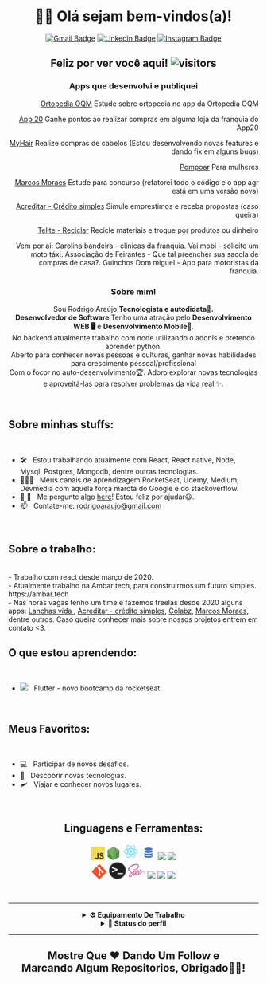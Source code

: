 <span align="center">

# 👋🏽 Olá sejam bem-vindos(a)!

[![Gmail Badge](https://img.shields.io/badge/Gmail-D14836?style=for-the-badge&logo=gmail&logoColor=white)](rodrigoaraujo@gmail.com)
[![Linkedin Badge](https://img.shields.io/badge/LinkedIn-0077B5?style=for-the-badge&logo=linkedin&logoColor=white)](https://www.linkedin.com/in/rodrigo-g-araujo/)
[![Instagram Badge](https://img.shields.io/badge/Instagram-E4405F?style=for-the-badge&logo=instagram&logoColor=white)](https://www.instagram.com/rodrigogomes_araujo/)
</span>

## Feliz por ver você aqui!  ![visitors](https://visitor-badge.glitch.me/badge?page_id=rodrigogaraujo)

### Apps que desenvolvi e publiquei
<p align="right">
 <a href="https://play.google.com/store/apps/details?id=com.apportopedia" target="_blank">Ortopedia OQM</a>
 Estude sobre ortopedia no app da Ortopedia OQM
</p>
<p align="right">
 <a href="https://play.google.com/store/apps/details?id=com.app20" target="_blank">App 20</a>  Ganhe pontos ao realizar compras em alguma loja da franquia do App20
</p>
<p align="right">
 <a href="https://play.google.com/store/apps/details?id=com.myhairapp" target="_blank">MyHair</a> Realize compras de cabelos (Estou desenvolvendo novas features e dando fix em alguns bugs)
</p>
<p align="right">
 <a href="https://play.google.com/store/apps/details?id=com.pompuarapp" target="_blank">Pompoar</a> Para mulheres
</p>
<p align="right">
 <a href="https://play.google.com/store/apps/details?id=com.marcosmoraes" target="_blank">Marcos Moraes</a> Estude para concurso (refatorei todo o código e o app agr está em uma versão nova)
</p>
<p align="right">
 <a href="https://play.google.com/store/apps/details?id=com.finnancierappacreditar" target="_blank">Acreditar - Crédito simples</a> Simule emprestimos e receba propostas (caso queira)
</p>
<p align="right">
 <a href="https://play.google.com/store/apps/details?id=com.appreciclar" target="_blank">Telite - Reciclar</a> Recicle materiais e troque por produtos ou dinheiro
</p>
<p align="right">
 Vem por ai: Carolina bandeira - clinicas da franquia. Vai mobi - solicite um moto táxi. Associação de Feirantes - Que tal preencher sua sacola de compras de casa?. Guinchos Dom miguel - App para motoristas da franquia.	
</p>
 
### Sobre mim!

<p align="center">

Sou Rodrigo Araújo,<strong>Tecnologista e autodidata🤗.</strong> <br />
<strong>Desenvolvedor de Software</strong>,Tenho uma atração pelo <strong> Desenvolvimento WEB 🖥 </strong> e <strong> Desenvolvimento Mobile📱</strong>.<br />
No backend atualmente trabalho com node utilizando o adonis e pretendo aprender python. <br />
Aberto para conhecer novas pessoas e culturas, ganhar novas habilidades para crescimento pessoal/profissional <br />
Com o focor no auto-desenvolvimento🏆. Adoro explorar novas tecnologias e aproveitá-las para resolver problemas da vida real ✨.

</p>

<br />

<span align="left">

## Sobre minhas stuffs:

<br />

- 🛠 &nbsp; Estou trabalhando atualmente com React, React native, Node, Mysql, Postgres, Mongodb, dentre outras tecnologias.<br />
- 👦🏽‍💻 &nbsp; Meus canais de aprendizagem RocketSeat, Udemy, Medium, Devmedia com aquela força marota do Google e do stackoverflow.<br/>
- 💬 💌 &nbsp; Me pergunte algo [here](https://github.com/rodrigogaraujo/rodrigogaraujo/issues/1)! Estou feliz por ajudar😃.<br/>
- 📫 &nbsp; Contate-me: rodrigoaraujo@gmail.com

<br />

## Sobre o trabalho:

<br />
- Trabalho com react desde março de 2020. <br />
- Atualmente trabalho na Ambar tech, para construirmos um futuro simples. https://ambar.tech  <br />
- Nas horas vagas tenho um time e fazemos freelas desde 2020 alguns apps: <a href="https://play.google.com/store/apps/details?id=lanchasvida.com" target="_blank">Lanchas vida </a>, <a href="https://play.google.com/store/apps/details?id=com.finnancierappacreditar" target="_blank">Acreditar - crédito simples</a>, <a href="https://play.google.com/store/apps/details?id=br.com.oficial.colabz" target="_blank">Colabz</a>, <a href="https://play.google.com/store/apps/details?id=com.marcosmoraes" target="_blank">Marcos Moraes</a>, dentre outros. Caso queira conhecer mais sobre nossos projetos entrem em contato <3.

<br />

## O que estou aprendendo:

<br />

- <img height="40" src="https://img.icons8.com/color/48/000000/flutter.png"/> &nbsp; Flutter - novo bootcamp da rocketseat.

<br />

## Meus Favoritos:

<br />

- 💻 &nbsp; Participar de novos desafios.<br />
- 📰 &nbsp; Descobrir novas tecnologias.<br />
- 🛩 &nbsp; Viajar e conhecer novos lugares.<br />

</span>

<br />

## Linguagens e Ferramentas:

<code><img height="27" src="https://raw.githubusercontent.com/github/explore/80688e429a7d4ef2fca1e82350fe8e3517d3494d/topics/javascript/javascript.png" alt="javascript"></code>
<code><img height="27" src="https://raw.githubusercontent.com/github/explore/80688e429a7d4ef2fca1e82350fe8e3517d3494d/topics/nodejs/nodejs.png" alt="nodejs"></code>
<code><img height="35" src="https://raw.githubusercontent.com/github/explore/80688e429a7d4ef2fca1e82350fe8e3517d3494d/topics/react/react.png" alt="react"></code>
<code><img height="30" src="https://raw.githubusercontent.com/github/explore/80688e429a7d4ef2fca1e82350fe8e3517d3494d/topics/sql/sql.png" alt="sql"></code>
<code><img src="https://img.icons8.com/windows/32/000000/figma.png"/></code>
<code><img height="35" src="https://img.icons8.com/dusk/64/000000/docker.png"/></code><br />
<code><img height="30" src="https://raw.githubusercontent.com/devicons/devicon/master/icons/git/git-original.svg" alt="git"></code>
<code><img height="35" src="https://raw.githubusercontent.com/github/explore/80688e429a7d4ef2fca1e82350fe8e3517d3494d/topics/terminal/terminal.png" alt="terminal"></code>
<code><img height="35" src="https://raw.githubusercontent.com/github/explore/80688e429a7d4ef2fca1e82350fe8e3517d3494d/topics/sass/sass.png" alt="sass"></code>
<code><img height="35" src="https://img.icons8.com/color/48/000000/bootstrap.png"/></code>
<code><img height="35" src="https://img.icons8.com/ios-filled/50/000000/github.png"/></code>
<code><img height="35" src="https://img.icons8.com/color/48/000000/typescript.png"/></code>

<br />

<hr />

<details>	
  <br />
  <summary><b>⚙️ Equipamento De Trabalho</b></summary>
  	<ul>
  	    <li><b>OS:</b> Big Sur</li>
	      <li><b>Laptop: </b> Hackintosh - i9 - 32gb de ram - ssd 500gb</li>
  	    <li><b>Browser: </b> Web browser chrome/safari</li>
	      <li><b>Editor de Codigos:</b> VScode</li>
	  </ul>	
</details>

<details>
  <br />
    <summary><strong>🌟 Status do perfil</strong></summary>
    <ul>
        <li> <img width="400" src="https://github-readme-stats.vercel.app/api?username=rodrigogaraujo&show_icons=true&theme=tokyonight&line_height=27" alt="ProfileStatus"></li>
        <li> <img width="300" src="https://github-readme-stats.vercel.app/api/top-langs/?username=rodrigogaraujo&hide=css,java,html&theme=tokyonight" alt="LanguageStatus"> </li>
    </ul>
</details>



<hr />

## Mostre Que ❤️ Dando Um Follow e <br />Marcando Algum Repositorios, Obrigado🙏🏾!


